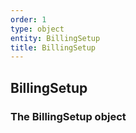 ```yaml
---
order: 1
type: object
entity: BillingSetup
title: BillingSetup
---
```


## BillingSetup

### The BillingSetup object
